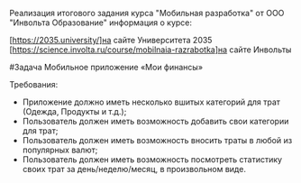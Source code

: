 Реализация итогового задания курса "Мобильная разработка" от ООО "Инвольта Образование" информация о курсе:

[https://2035.university/]на сайте Университета 2035
[https://science.involta.ru/course/mobilnaia-razrabotka]на сайте Инвольты

#Задача
Мобильное приложение «Мои финансы»

Требования:
- Приложение должно иметь несколько вшитых категорий для трат (Одежда, Продукты и т.д.);
- Пользователь должен иметь возможность добавить свои категории для трат;
- Пользователь должен иметь возможность вносить траты в любой из популярных валют;
- Пользователь должен иметь возможность посмотреть статистику своих трат за день/неделю/месяц, в произвольном виде.
